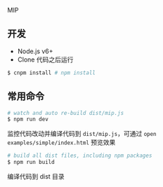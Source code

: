 MIP

## 开发

- Node.js v6+
- Clone 代码之后运行

```sh
$ cnpm install # npm install
```

## 常用命令

```sh
# watch and auto re-build dist/mip.js
$ npm run dev
```
监控代码改动并编译代码到 `dist/mip.js`，可通过 `open examples/simple/index.html` 预览效果

```sh
# build all dist files, including npm packages
$ npm run build
```
编译代码到 dist 目录
